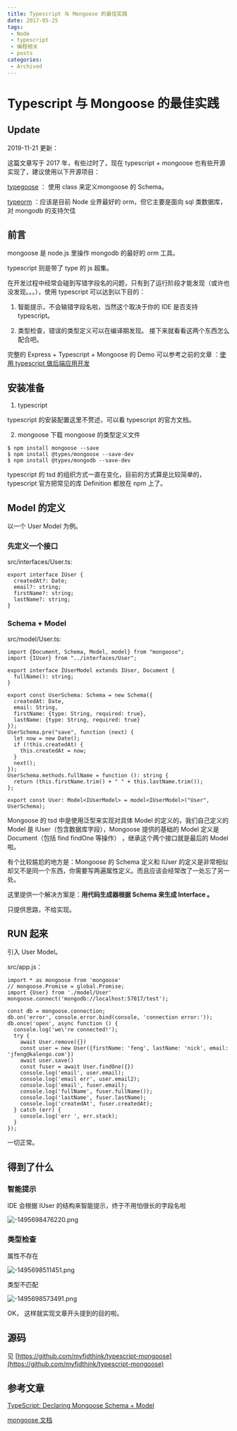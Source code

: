 ```yaml
---
title: Typescript 与 Mongoose 的最佳实践
date: 2017-05-25
tags:
 - Node
 - typescript
 - 编程相关
 - posts
categories: 
 - Archived
---
```

# Typescript 与 Mongoose 的最佳实践





## Update

2019-11-21 更新： 

这篇文章写于 2017 年，有些过时了，现在 typescript + mongoose 也有些开源实现了，建议使用以下开源项目： 

[typegoose](https://github.com/szokodiakos/typegoose) ： 使用 class 来定义mongoose 的 Schema。 

[typeorm](https://typeorm.io/#/) ：应该是目前 Node 业界最好的 orm，但它主要是面向 sql 类数据库，对 mongodb 的支持欠佳

## 前言

mongoose 是 node.js 里操作 mongodb 的最好的 orm 工具。 

typescript 则是带了 type 的 js 超集。 

在开发过程中经常会碰到写错字段名的问题，只有到了运行阶段才能发现（或许也没发现。。。），使用 typescript 可以达到以下目的：

1. 智能提示，不会输错字段名啦，当然这个取决于你的 IDE 是否支持 typescript。

2. 类型检查，错误的类型定义可以在编译期发现。
接下来就看看这两个东西怎么配合吧。

完整的 Express + Typescript + Mongoose 的 Demo 可以参考之前的文章 ：[使用 typescript 做后端应用开发](http://myfjdthink.com/%E4%BD%BF%E7%94%A8-typescript-%E5%81%9A%E5%90%8E%E7%AB%AF%E5%BA%94%E7%94%A8%E5%BC%80%E5%8F%91/)

## 安装准备

1. typescript

typescript 的安装配置这里不赘述，可以看 typescript 的官方文档。

2. mongoose
下载 mongoose 的类型定义文件

```
$ npm install mongoose --save
$ npm install @types/mongoose --save-dev
$ npm install @types/mongodb --save-dev
```

typescript 的 tsd 的组织方式一直在变化，目前的方式算是比较简单的，typescript 官方把常见的库 Definition 都放在 npm 上了。

## Model 的定义

以一个 User Model 为例。

### 先定义一个接口

src/interfaces/User.ts:

```
export interface IUser {
  createdAt?: Date;
  email?: string;
  firstName?: string;
  lastName?: string;
}
```

### Schema + Model

src/model/User.ts:

```
import {Document, Schema, Model, model} from "mongoose";
import {IUser} from "../interfaces/User";

export interface IUserModel extends IUser, Document {
  fullName(): string;
}

export const UserSchema: Schema = new Schema({
  createdAt: Date,
  email: String,
  firstName: {type: String, required: true},
  lastName: {type: String, required: true}
});
UserSchema.pre("save", function (next) {
  let now = new Date();
  if (!this.createdAt) {
    this.createdAt = now;
  }
  next();
});
UserSchema.methods.fullName = function (): string {
  return (this.firstName.trim() + " " + this.lastName.trim());
};

export const User: Model<IUserModel> = model<IUserModel>("User", UserSchema);
```

Mongoose 的 tsd 中是使用泛型来实现对具体 Model 的定义的，我们自己定义的 Model 是 IUser（包含数据库字段），Mongoose 提供的基础的 Model 定义是 Document（包括 find findOne 等操作） ，继承这个两个接口就是最后的 Model 啦。

有个比较尴尬的地方是：Mongoose 的 Schema 定义和 IUser 的定义是非常相似却又不是同一个东西，你需要写两遍属性定义。而且应该会经常改了一处忘了另一处。

这里提供一个解决方案是：**用代码生成器根据 Schema 来生成 Interface 。**

只提供思路，不给实现。

## RUN 起来

引入 User Model。 

src/app.js：

```
import * as mongoose from 'mongoose'
// mongoose.Promise = global.Promise;
import {User} from './model/User'
mongoose.connect('mongodb://localhost:57017/test');

const db = mongoose.connection;
db.on('error', console.error.bind(console, 'connection error:'));
db.once('open', async function () {
  console.log('we\'re connected!');
  try {
    await User.remove({})
    const user = new User({firstName: 'feng', lastName: 'nick', email: 'jfeng@kalengo.com'})
    await user.save()
    const fuser = await User.findOne({})
    console.log('email', user.email);
    console.log('email err', user.email2);
    console.log('email', fuser.email);
    console.log('fullName', fuser.fullName());
    console.log('lastName', fuser.lastName);
    console.log('createdAt', fuser.createdAt);
  } catch (err) {
    console.log('err ', err.stack);
  }
});
```

一切正常。

## 得到了什么

### 智能提示

IDE 会根据 IUser 的结构来智能提示，终于不用怕很长的字段名啦

![-1495698476220.png](image/-1495698476220.png)

### 类型检查

属性不存在

![-1495698511451.png](image/-1495698511451.png)

类型不匹配 

![-1495698573491.png](image/-1495698573491.png)

OK， 这样就实现文章开头提到的目的啦。

## 源码

见 [https://github.com/myfjdthink/typescript-mongoose](https://github.com/myfjdthink/typescript-mongoose)

## 参考文章

[TypeScript: Declaring Mongoose Schema + Model](http://brianflove.com/2016/10/04/typescript-declaring-mongoose-schema-model/)

[mongoose 文档](http://mongoosejs.com/index.html)


